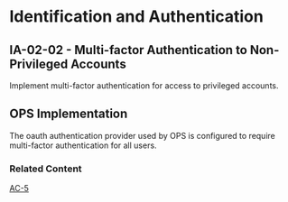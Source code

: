 # Identification and Authentication
## IA-02-02 - Multi-factor Authentication to Non-Privileged Accounts

Implement multi-factor authentication for access to privileged accounts.

## OPS Implementation

The oauth authentication provider used by OPS is configured to require multi-factor authentication for all users.

### Related Content

[AC-5](../ac-05/index.md)
